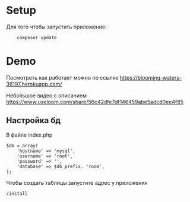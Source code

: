 
# Setup

Для того чтобы запустить приложение:
```angular2html
    composer update
```


# Demo

Посмотреть как работает можно по ссылке
https://blooming-waters-36197.herokuapp.com/

Небольшое видео с описанием
https://www.useloom.com/share/56c42dfe7df146459abe5adcd0ee4f85



## Настройка бд

В файле index.php  

```angular2html
$db = array(
    'hostname' => 'mysql',
    'username' => 'root',
    'password' => '',
    'database' => $db_prefix. 'room',
);
```

Чтобы создать таблицы запустите адрес у приложения
```angular2html
/install
```

